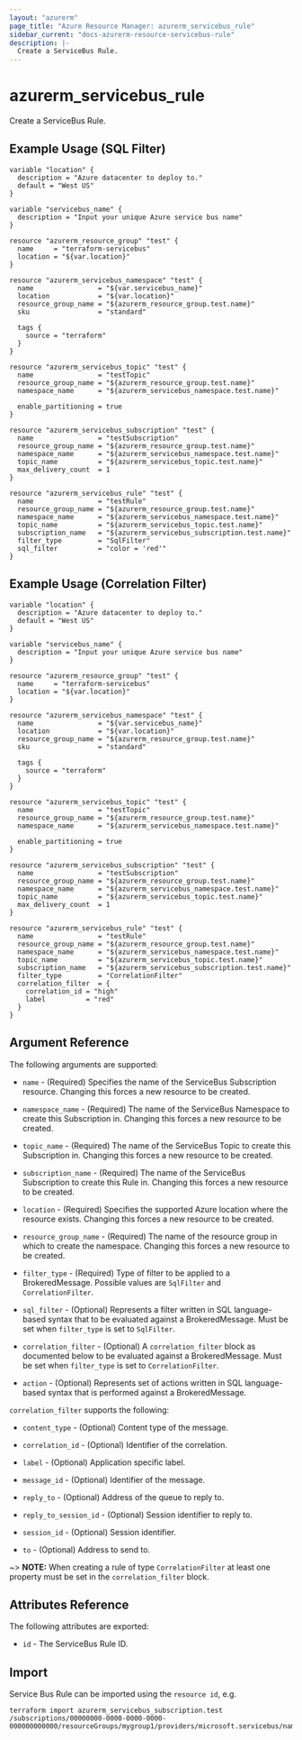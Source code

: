 ```yaml
---
layout: "azurerm"
page_title: "Azure Resource Manager: azurerm_servicebus_rule"
sidebar_current: "docs-azurerm-resource-servicebus-rule"
description: |-
  Create a ServiceBus Rule.
---
```


# azurerm\_servicebus\_rule

Create a ServiceBus Rule.

## Example Usage (SQL Filter)

```hcl
variable "location" {
  description = "Azure datacenter to deploy to."
  default = "West US"
}

variable "servicebus_name" {
  description = "Input your unique Azure service bus name"
}

resource "azurerm_resource_group" "test" {
  name     = "terraform-servicebus"
  location = "${var.location}"
}

resource "azurerm_servicebus_namespace" "test" {
  name                = "${var.servicebus_name}"
  location            = "${var.location}"
  resource_group_name = "${azurerm_resource_group.test.name}"
  sku                 = "standard"

  tags {
    source = "terraform"
  }
}

resource "azurerm_servicebus_topic" "test" {
  name                = "testTopic"
  resource_group_name = "${azurerm_resource_group.test.name}"
  namespace_name      = "${azurerm_servicebus_namespace.test.name}"

  enable_partitioning = true
}

resource "azurerm_servicebus_subscription" "test" {
  name                = "testSubscription"
  resource_group_name = "${azurerm_resource_group.test.name}"
  namespace_name      = "${azurerm_servicebus_namespace.test.name}"
  topic_name          = "${azurerm_servicebus_topic.test.name}"
  max_delivery_count  = 1
}

resource "azurerm_servicebus_rule" "test" {
  name                = "testRule"
  resource_group_name = "${azurerm_resource_group.test.name}"
  namespace_name      = "${azurerm_servicebus_namespace.test.name}"
  topic_name          = "${azurerm_servicebus_topic.test.name}"
  subscription_name   = "${azurerm_servicebus_subscription.test.name}"
  filter_type         = "SqlFilter"
  sql_filter          = "color = 'red'"
}
```

## Example Usage (Correlation Filter)

```hcl
variable "location" {
  description = "Azure datacenter to deploy to."
  default = "West US"
}

variable "servicebus_name" {
  description = "Input your unique Azure service bus name"
}

resource "azurerm_resource_group" "test" {
  name     = "terraform-servicebus"
  location = "${var.location}"
}

resource "azurerm_servicebus_namespace" "test" {
  name                = "${var.servicebus_name}"
  location            = "${var.location}"
  resource_group_name = "${azurerm_resource_group.test.name}"
  sku                 = "standard"

  tags {
    source = "terraform"
  }
}

resource "azurerm_servicebus_topic" "test" {
  name                = "testTopic"
  resource_group_name = "${azurerm_resource_group.test.name}"
  namespace_name      = "${azurerm_servicebus_namespace.test.name}"

  enable_partitioning = true
}

resource "azurerm_servicebus_subscription" "test" {
  name                = "testSubscription"
  resource_group_name = "${azurerm_resource_group.test.name}"
  namespace_name      = "${azurerm_servicebus_namespace.test.name}"
  topic_name          = "${azurerm_servicebus_topic.test.name}"
  max_delivery_count  = 1
}

resource "azurerm_servicebus_rule" "test" {
  name                = "testRule"
  resource_group_name = "${azurerm_resource_group.test.name}"
  namespace_name      = "${azurerm_servicebus_namespace.test.name}"
  topic_name          = "${azurerm_servicebus_topic.test.name}"
  subscription_name   = "${azurerm_servicebus_subscription.test.name}"
  filter_type         = "CorrelationFilter"
  correlation_filter  = {
    correlation_id = "high"
    label          = "red"
  }
}
```

## Argument Reference

The following arguments are supported:

* `name` - (Required) Specifies the name of the ServiceBus Subscription resource. Changing this forces a new resource to be created.

* `namespace_name` - (Required) The name of the ServiceBus Namespace to create this Subscription in. Changing this forces a new resource to be created.

* `topic_name` - (Required) The name of the ServiceBus Topic to create this Subscription in. Changing this forces a new resource to be created.

* `subscription_name` - (Required) The name of the ServiceBus Subscription to create this Rule in. Changing this forces a new resource to be created.

* `location` - (Required) Specifies the supported Azure location where the resource exists. Changing this forces a new resource to be created.

* `resource_group_name` - (Required) The name of the resource group in which to create the namespace. Changing this forces a new resource to be created.

* `filter_type` - (Required) Type of filter to be applied to a BrokeredMessage. Possible values are `SqlFilter` and `CorrelationFilter`.

* `sql_filter` - (Optional) Represents a filter written in SQL language-based syntax that to be evaluated against a BrokeredMessage. Must be set when `filter_type` is set to `SqlFilter`.

* `correlation_filter` - (Optional) A `correlation_filter` block as documented below to be evaluated against a BrokeredMessage. Must be set when `filter_type` is set to `CorrelationFilter`.

* `action` - (Optional) Represents set of actions written in SQL language-based syntax that is performed against a BrokeredMessage.

`correlation_filter` supports the following:

* `content_type` - (Optional) Content type of the message.

* `correlation_id` - (Optional) Identifier of the correlation.

* `label` - (Optional) Application specific label.

* `message_id` - (Optional) Identifier of the message.

* `reply_to` - (Optional) Address of the queue to reply to.

* `reply_to_session_id` - (Optional) Session identifier to reply to.

* `session_id` - (Optional) Session identifier.

* `to` - (Optional) Address to send to.

~> **NOTE:** When creating a rule of type `CorrelationFilter` at least one property must be set in the `correlation_filter` block.


## Attributes Reference

The following attributes are exported:

* `id` - The ServiceBus Rule ID.

## Import

Service Bus Rule can be imported using the `resource id`, e.g.

```shell
terraform import azurerm_servicebus_subscription.test /subscriptions/00000000-0000-0000-0000-000000000000/resourceGroups/mygroup1/providers/microsoft.servicebus/namespaces/sbns1/topics/sntopic1/subscriptions/sbsub1/rules/sbrule1
```
